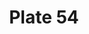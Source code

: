 ---
pid: '54'
an: '6'
title: Plate 54
rev_year: 
_date: 7 aout 1798
caption: Chapeau orné d'une Guirlande en coques. Voile blanc. Collier-en-Cheveux.
  Chemise noir. Tivoli.
translation: Hat ornamented with a garland of shells. White veil, hair necklace, black
  dress. Tivoli.
student: Sarah Bigler
keywords: "[ collier-en-cheveux? ]"
permalink: /plates/54/
layout: plate-page
---